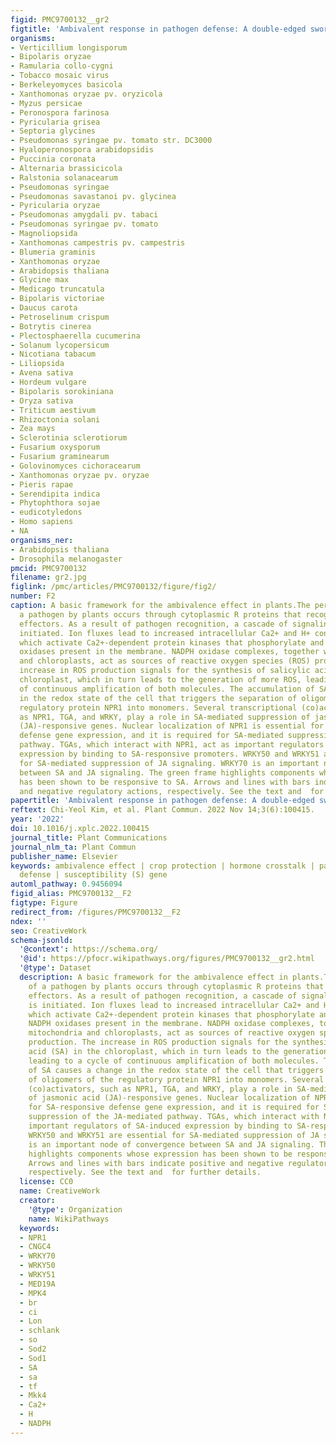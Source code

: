 ```yaml
---
figid: PMC9700132__gr2
figtitle: 'Ambivalent response in pathogen defense: A double-edged sword?'
organisms:
- Verticillium longisporum
- Bipolaris oryzae
- Ramularia collo-cygni
- Tobacco mosaic virus
- Berkeleyomyces basicola
- Xanthomonas oryzae pv. oryzicola
- Myzus persicae
- Peronospora farinosa
- Pyricularia grisea
- Septoria glycines
- Pseudomonas syringae pv. tomato str. DC3000
- Hyaloperonospora arabidopsidis
- Puccinia coronata
- Alternaria brassicicola
- Ralstonia solanacearum
- Pseudomonas syringae
- Pseudomonas savastanoi pv. glycinea
- Pyricularia oryzae
- Pseudomonas amygdali pv. tabaci
- Pseudomonas syringae pv. tomato
- Magnoliopsida
- Xanthomonas campestris pv. campestris
- Blumeria graminis
- Xanthomonas oryzae
- Arabidopsis thaliana
- Glycine max
- Medicago truncatula
- Bipolaris victoriae
- Daucus carota
- Petroselinum crispum
- Botrytis cinerea
- Plectosphaerella cucumerina
- Solanum lycopersicum
- Nicotiana tabacum
- Liliopsida
- Avena sativa
- Hordeum vulgare
- Bipolaris sorokiniana
- Oryza sativa
- Triticum aestivum
- Rhizoctonia solani
- Zea mays
- Sclerotinia sclerotiorum
- Fusarium oxysporum
- Fusarium graminearum
- Golovinomyces cichoracearum
- Xanthomonas oryzae pv. oryzae
- Pieris rapae
- Serendipita indica
- Phytophthora sojae
- eudicotyledons
- Homo sapiens
- NA
organisms_ner:
- Arabidopsis thaliana
- Drosophila melanogaster
pmcid: PMC9700132
filename: gr2.jpg
figlink: /pmc/articles/PMC9700132/figure/fig2/
number: F2
caption: A basic framework for the ambivalence effect in plants.The perception of
  a pathogen by plants occurs through cytoplasmic R proteins that recognize pathogen
  effectors. As a result of pathogen recognition, a cascade of signaling events is
  initiated. Ion fluxes lead to increased intracellular Ca2+ and H+ concentrations,
  which activate Ca2+-dependent protein kinases that phosphorylate and activate NADPH
  oxidases present in the membrane. NADPH oxidase complexes, together with mitochondria
  and chloroplasts, act as sources of reactive oxygen species (ROS) production. The
  increase in ROS production signals for the synthesis of salicylic acid (SA) in the
  chloroplast, which in turn leads to the generation of more ROS, leading to a cycle
  of continuous amplification of both molecules. The accumulation of SA causes a change
  in the redox state of the cell that triggers the separation of oligomers of the
  regulatory protein NPR1 into monomers. Several transcriptional (co)activators, such
  as NPR1, TGA, and WRKY, play a role in SA-mediated suppression of jasmonic acid
  (JA)-responsive genes. Nuclear localization of NPR1 is essential for SA-responsive
  defense gene expression, and it is required for SA-mediated suppression of the JA-mediated
  pathway. TGAs, which interact with NPR1, act as important regulators of SA-induced
  expression by binding to SA-responsive promoters. WRKY50 and WRKY51 are essential
  for SA-mediated suppression of JA signaling. WRKY70 is an important node of convergence
  between SA and JA signaling. The green frame highlights components whose expression
  has been shown to be responsive to SA. Arrows and lines with bars indicate positive
  and negative regulatory actions, respectively. See the text and  for further details.
papertitle: 'Ambivalent response in pathogen defense: A double-edged sword?.'
reftext: Chi-Yeol Kim, et al. Plant Commun. 2022 Nov 14;3(6):100415.
year: '2022'
doi: 10.1016/j.xplc.2022.100415
journal_title: Plant Communications
journal_nlm_ta: Plant Commun
publisher_name: Elsevier
keywords: ambivalence effect | crop protection | hormone crosstalk | pathogen | plant
  defense | susceptibility (S) gene
automl_pathway: 0.9456094
figid_alias: PMC9700132__F2
figtype: Figure
redirect_from: /figures/PMC9700132__F2
ndex: ''
seo: CreativeWork
schema-jsonld:
  '@context': https://schema.org/
  '@id': https://pfocr.wikipathways.org/figures/PMC9700132__gr2.html
  '@type': Dataset
  description: A basic framework for the ambivalence effect in plants.The perception
    of a pathogen by plants occurs through cytoplasmic R proteins that recognize pathogen
    effectors. As a result of pathogen recognition, a cascade of signaling events
    is initiated. Ion fluxes lead to increased intracellular Ca2+ and H+ concentrations,
    which activate Ca2+-dependent protein kinases that phosphorylate and activate
    NADPH oxidases present in the membrane. NADPH oxidase complexes, together with
    mitochondria and chloroplasts, act as sources of reactive oxygen species (ROS)
    production. The increase in ROS production signals for the synthesis of salicylic
    acid (SA) in the chloroplast, which in turn leads to the generation of more ROS,
    leading to a cycle of continuous amplification of both molecules. The accumulation
    of SA causes a change in the redox state of the cell that triggers the separation
    of oligomers of the regulatory protein NPR1 into monomers. Several transcriptional
    (co)activators, such as NPR1, TGA, and WRKY, play a role in SA-mediated suppression
    of jasmonic acid (JA)-responsive genes. Nuclear localization of NPR1 is essential
    for SA-responsive defense gene expression, and it is required for SA-mediated
    suppression of the JA-mediated pathway. TGAs, which interact with NPR1, act as
    important regulators of SA-induced expression by binding to SA-responsive promoters.
    WRKY50 and WRKY51 are essential for SA-mediated suppression of JA signaling. WRKY70
    is an important node of convergence between SA and JA signaling. The green frame
    highlights components whose expression has been shown to be responsive to SA.
    Arrows and lines with bars indicate positive and negative regulatory actions,
    respectively. See the text and  for further details.
  license: CC0
  name: CreativeWork
  creator:
    '@type': Organization
    name: WikiPathways
  keywords:
  - NPR1
  - CNGC4
  - WRKY70
  - WRKY50
  - WRKY51
  - MED19A
  - MPK4
  - br
  - ci
  - Lon
  - schlank
  - so
  - Sod2
  - Sod1
  - SA
  - sa
  - tf
  - Mkk4
  - Ca2+
  - H
  - NADPH
---
```

